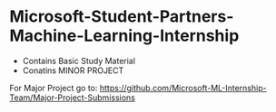 # Microsoft-Student-Partners-Machine-Learning-Internship

- Contains Basic Study Material 
- Conatins MINOR PROJECT

For Major Project go to:
https://github.com/Microsoft-ML-Internship-Team/Major-Project-Submissions

